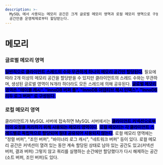 ```yaml
---
description: >-
  MySQL 에서 사용되는 메모리 공간은 크게 글로벌 메모리 영역과 로컬 메모리 영역으로 구분된다. 글로벌 메모리 영역은 시스템 변수로 설정한
  공간만큼 운영체제로부터 할당받는다.
---
```


# 메모리

### 글로벌 메모리 영역

<mark style="background-color:blue;">**일반적으로 클라이언트 스레드의 수와 무관하게 하나의 메모리 공간만 할당된다**</mark>. 필요에 따라 2개 이상의 메모리 공간을 할당받을 수 있지만 클라이언트의 스레드 수와는 무관하며, 생성된 글로벌 영역이 N개라 하더라도 모든 스레드에 의해 공유된다. <mark style="background-color:blue;">**글로벌 메모리 영역은 "테이블 캐시", "InnoDB 버퍼 풀", "InnoDB 어댑티브 해시 인덱스", "InnoDB 리두 로그 버퍼" 로 구성된다.**</mark>



### 로컬 메모리 영역

클라이언트가 MySQL 서버에 접속하면 MySQL 서버에서는 <mark style="background-color:blue;">**클라이언트 커넥션으로부터의 요청을 처리하기 위해 사용되는 메모리 영역이다**</mark>. <mark style="background-color:blue;">**로컬 메모리는 각 클라이언트 스레드별로 독립적으로 할당되며 절대 공유되어 사용되지 않는다**</mark>. 로컬 메모리 영역에는 "정렬 버퍼", "조인 버퍼", "바이너리 로그 캐시", "네트워크 버퍼" 등이 있다. 로컬 메모리 공간은 커넥션이 열려 있는 동안 계속 할당된 상태로 남아 있는 공간도 있고(커넥션 버퍼, 결과 버퍼) 그렇지 않고 쿼리를 실행하는 순간에만 할당했다가 다시 해제하는 공간(소트 버퍼, 조인 버퍼)도 있다.


